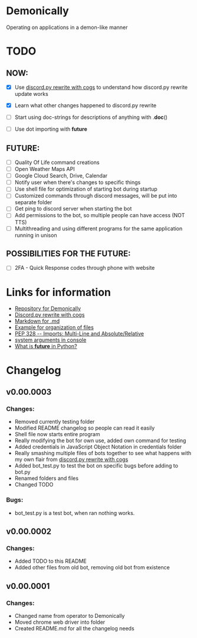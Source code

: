 # Demonically
Operating on applications in a demon-like manner


# TODO

## NOW:
- [x] Use [discord.py rewrite with cogs](!https://gist.github.com/EvieePy/d78c061a4798ae81be9825468fe146be) to understand how discord.py rewrite update works
- [x] Learn what other changes happened to discord.py rewrite
- [ ] Start using doc-strings for descriptions of anything with .__doc__()
- [ ] Use dot importing with __future__


## FUTURE:
- [ ] Quality Of Life command creations
- [ ] Open Weather Maps API
- [ ] Google Cloud Search, Drive, Calendar
- [ ] Notify user when there's changes to specific things
- [ ] Use shell file for optimization of starting bot during startup
- [ ] Customized commands through discord messages, will be put into separate folder
- [ ] Get ping to discord server when starting the bot
- [ ] Add permissions to the bot, so multiple people can have access (NOT TTS)
- [ ] Multithreading and using different programs for the same application running in unison

## POSSIBILITIES FOR THE FUTURE:
- [ ] 2FA - Quick Response codes through phone with website


# Links for information
* [Repository for Demonically](https://github.com/Xithrius/Demonically)
* [Discord.py rewrite with cogs](https://gist.github.com/EvieePy/d78c061a4798ae81be9825468fe146be)
* [Markdown for .md](https://guides.github.com/features/mastering-markdown/)
* [Example for organization of files](https://github.com/atom/atom)
* [PEP 328 -- Imports: Multi-Line and Absolute/Relative](https://www.python.org/dev/peps/pep-0328/)
* [system arguments in console](https://stackoverflow.com/questions/4117530/sys-argv1-meaning-in-script)
* [What is __future__ in Python?](https://stackoverflow.com/questions/7075082/what-is-future-in-python-used-for-and-how-when-to-use-it-and-how-it-works)



# Changelog

## v0.00.0003
### Changes:
* Removed currently testing folder
* Modified README changelog so people can read it easily
* Shell file now starts entire program
* Really modifying the bot for own use, added own command for testing
* Added credentials in JavaScript Object Notation in credentials folder
* Really smashing multiple files of bots together to see what happens with my own flair from [discord.py rewrite with cogs](https://gist.github.com/EvieePy/d78c061a4798ae81be9825468fe146be)
* Added bot_test.py to test the bot on specific bugs before adding to bot.py
* Renamed folders and files
* Changed TODO
### Bugs:
* bot_test.py is a test bot, when ran nothing works.

## v0.00.0002
### Changes:
* Added TODO to this README
* Added other files from old bot, removing old bot from existence

## v0.00.0001
### Changes:
* Changed name from operator to Demonically
* Moved chrome web driver into folder
* Created README.md for all the changelog needs
